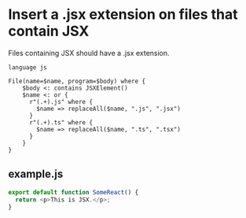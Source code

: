# Insert a .jsx extension on files that contain JSX

Files containing JSX should have a .jsx extension.

```grit
language js

File(name=$name, program=$body) where {
    $body <: contains JSXElement()
    $name <: or {
      r"(.+).js" where {
        $name => replaceAll($name, ".js", ".jsx")
      }
      r"(.+).ts" where {
        $name => replaceAll($name, ".ts", ".tsx")
      }
    }
}
```

## example.js

```js
export default function SomeReact() {
  return <p>This is JSX.</p>;
}
```

